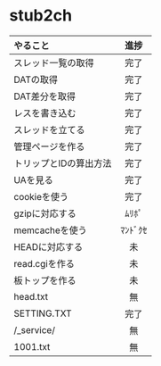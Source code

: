 # stub2ch

|やること|進捗|
|:--|:--:|
|スレッド一覧の取得|完了|
|DATの取得|完了|
|DAT差分を取得|完了|
|レスを書き込む|完了|
|スレッドを立てる|完了|
|管理ページを作る|完了|
|トリップとIDの算出方法|完了|
|UAを見る|完了|
|cookieを使う|完了|
|gzipに対応する|ﾑﾘﾎﾟ|
|memcacheを使う|ﾏﾝﾄﾞｸｾ|
|HEADに対応する|未|
|read.cgiを作る|未|
|板トップを作る|未|
|head.txt|無|
|SETTING.TXT|完了|
|/\_service/|無|
|1001.txt|無|
